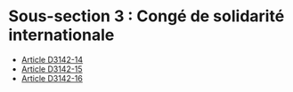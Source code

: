 # Sous-section 3 : Congé de solidarité internationale

* [Article D3142-14](./LEGIARTI000018534185.md)
* [Article D3142-15](./LEGIARTI000018534183.md)
* [Article D3142-16](./LEGIARTI000018534181.md)
